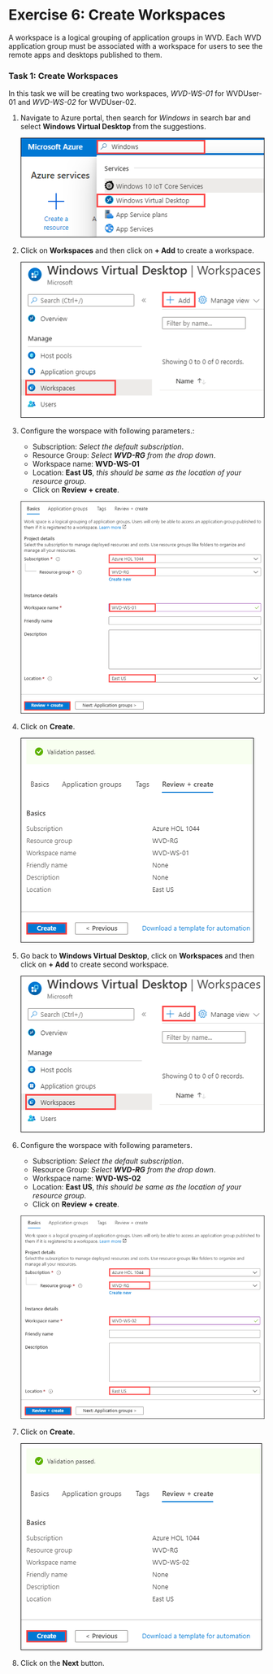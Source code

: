 # Exercise 6: Create Workspaces

A workspace is a logical grouping of application groups in WVD. Each WVD application group must be associated with a workspace for users to see the remote apps and desktops published to them.


### **Task 1: Create Workspaces**

In this task we will be creating two workspaces, *WVD-WS-01* for WVDUser-01 and *WVD-WS-02* for WVDUser-02.


1. Navigate to Azure portal, then search for *Windows* in search bar and select **Windows Virtual Desktop** from the suggestions.

   ![ws name.](media/y.png)
  
2. Click on **Workspaces** and then click on **+ Add** to create a workspace.

   ![ws name.](media/a21.png)
  
3. Configure the worspace with following parameters.:

   - Subscription: *Select the default subscription*.
   - Resource Group: *Select **WVD-RG** from the drop down*.
   - Workspace name: **WVD-WS-01**
   - Location: **East US**, *this should be same as the location of your resource group*.  
   - Click on **Review + create**.
 
   ![ws name.](media/a22.png)

6. Click on **Create**.
 
   ![ws name.](media/a23.png)
 
7. Go back to **Windows Virtual Desktop**, click on **Workspaces** and then click on **+ Add** to create second workspace.

   ![ws name.](media/a21.png)

8. Configure the worspace with following parameters.

   - Subscription: *Select the default subscription*.
   - Resource Group: *Select **WVD-RG** from the drop down*.
   - Workspace name: **WVD-WS-02**
   - Location: **East US**, *this should be same as the location of your resource group*.  
   - Click on **Review + create**.

   ![ws name.](media/a24.png)

9. Click on **Create**.
 
   ![ws name.](media/a25.png)
 
10. Click on the **Next** button.
